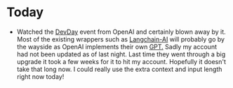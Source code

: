 # Today

* Watched the [DevDay](https://www.youtube.com/watch?v=U9mJuUkhUzk) event from OpenAI and certainly blown away by it. Most of the existing wrappers such as [Langchain-AI](https://github.com/langchain-ai/langchain) will probably go by the wayside as OpenAI implements their own [GPT.](https://openai.com/blog/introducing-gpts) Sadly my account had not been updated as of last night. Last time they went through a big upgrade it took a few weeks for it to hit my account. Hopefully it doesn't take that long now. I could really use the extra context and input length right now today!
